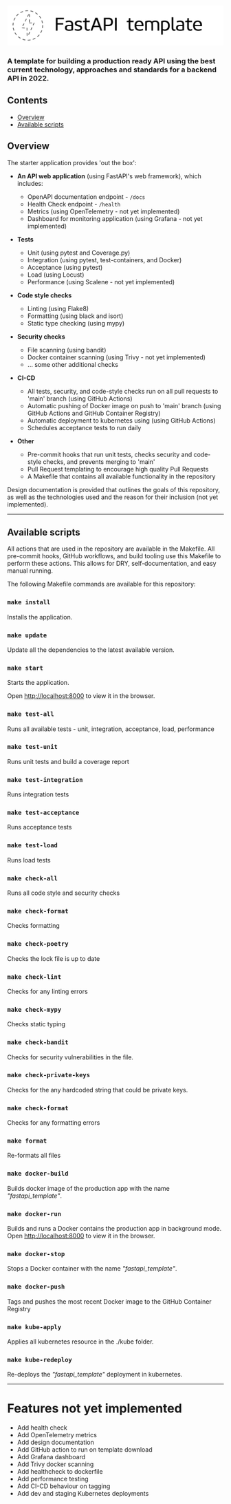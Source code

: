 ![Alt Text](./docs/static/title_image.png)

### A template for building a production ready API using the best current technology, approaches and standards for a backend API in 2022.

## Contents
- [Overview](#Overview)
- [Available scripts](#Overview)

## Overview 
The starter application provides 'out the box':

* **An API web application** (using FastAPI's web framework), which includes:
   * OpenAPI documentation endpoint - `/docs`
   * Health Check endpoint - `/health`
   * Metrics (using OpenTelemetry - not yet implemented)
   * Dashboard for monitoring application (using Grafana - not yet implemented)

* **Tests**
   * Unit (using pytest and Coverage.py)
   * Integration (using pytest, test-containers, and Docker)
   * Acceptance (using pytest)
   * Load (using Locust)
   * Performance (using Scalene - not yet implemented)

* **Code style checks**
   * Linting (using Flake8)
   * Formatting (using black and isort)
   * Static type checking (using mypy)

* **Security checks**
   * File scanning (using bandit)
   * Docker container scanning (using Trivy - not yet implemented)
   * ... some other additional checks

* **CI-CD**
   * All tests, security, and code-style checks run on all pull requests to 'main' branch (using GitHub Actions)
   * Automatic pushing of Docker image on push to 'main' branch (using GitHub Actions and GitHub Container Registry)
   * Automatic deployment to kubernetes using (using GitHub Actions)
   * Schedules acceptance tests to run daily

* **Other**
   * Pre-commit hooks that run unit tests, checks security and code-style checks, and prevents merging to 'main'
   * Pull Request templating to encourage high quality Pull Requests
   * A Makefile that contains all available functionality in the repository

Design documentation is provided that outlines the goals of this repository, as well as the technologies used and the reason for their inclusion (not yet implemented).
___

## Available scripts

All actions that are used in the repository are available in the Makefile.
All pre-commit hooks, GitHub workflows, and build tooling use this Makefile to perform these actions.
This allows for DRY, self-documentation, and easy manual running.

The following Makefile commands are available for this repository:

### `make install`

Installs the application.

### `make update`
Update all the dependencies to the latest available version.

### `make start`
Starts the application.

Open [http://localhost:8000](http://localhost:8000) to view it in the browser.

### `make test-all`
Runs all available tests - unit, integration, acceptance, load, performance

### `make test-unit`
Runs unit tests and build a coverage report

### `make test-integration`
Runs integration tests

### `make test-acceptance`
Runs acceptance tests

### `make test-load`
Runs load tests

### `make check-all`
Runs all code style and security checks

### `make check-format`
Checks formatting

### `make check-poetry`
Checks the lock file is up to date

### `make check-lint`
Checks for any linting errors

### `make check-mypy`
Checks static typing

### `make check-bandit`
Checks for security vulnerabilities in the file.

### `make check-private-keys`
Checks for the any hardcoded string that could be private keys.

### `make check-format`
Checks for any formatting errors

### `make format`
Re-formats all files

### `make docker-build`
Builds docker image of the production app with the name _"fastapi_template"_.

### `make docker-run`

Builds and runs a Docker contains the production app in background mode.
Open [http://localhost:8000](http://localhost:8000) to view it in the browser.

### `make docker-stop`
Stops a Docker container with the name _"fastapi_template"_.

### `make docker-push`
Tags and pushes the most recent Docker image to the GitHub Container Registry

### `make kube-apply`
Applies all kubernetes resource in the ./kube folder.

### `make kube-redeploy`
Re-deploys the _"fastapi_template"_ deployment in kubernetes.

---

# Features not yet implemented

- Add health check
- Add OpenTelemetry metrics
- Add design documentation  
- Add GitHub action to run on template download  
- Add Grafana dashboard
- Add Trivy docker scanning
- Add healthcheck to dockerfile  
- Add performance testing
- Add CI-CD behaviour on tagging
- Add dev and staging Kubernetes deployments